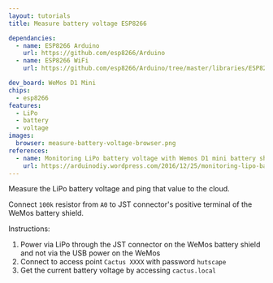 ```yaml
---
layout: tutorials
title: Measure battery voltage ESP8266

dependancies:
  - name: ESP8266 Arduino
    url: https://github.com/esp8266/Arduino
  - name: ESP8266 WiFi
    url: https://github.com/esp8266/Arduino/tree/master/libraries/ESP8266WiFi

dev_board: WeMos D1 Mini
chips:
  - esp8266
features:
  - LiPo
  - battery
  - voltage
images:
  browser: measure-battery-voltage-browser.png
references:
  - name: Monitoring LiPo battery voltage with Wemos D1 mini battery shield and Thingspeak
    url: https://arduinodiy.wordpress.com/2016/12/25/monitoring-lipo-battery-voltage-with-wemos-d1-minibattery-shield-and-thingspeak
---
```


Measure the LiPo battery voltage and ping that value to the cloud.

Connect `100k` resistor from `A0` to JST connector's positive terminal of the WeMos battery shield.

Instructions:

1. Power via LiPo through the JST connector on the WeMos battery shield and not via the USB power on the WeMos
1. Connect to access point `Cactus XXXX` with password `hutscape`
1. Get the current battery voltage by accessing `cactus.local`
